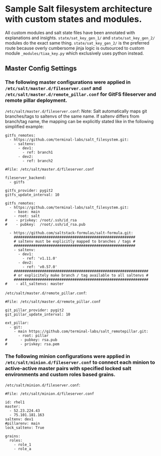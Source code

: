 # Sample Salt filesystem architecture with custom states and modules. 
All custom modules and salt state files have been annotated with explanations and insights. `state/sat_key_gen_1/` and `state/sat_key_gen_2/` modules do the exact same thing. `state/sat_key_gen_2/` is the preferred route because overly cumbersome jinja logic is outsourced to custom module `_modules/tiaa_key.py` which exclusively uses python instead.

## Master Config Settings
### The following master configurations were applied in `/etc/salt/master.d/fileserver.conf`  and `/etc/salt/master.d/remote_pillar.conf` for GitFS fileserver and remote pillar deployment.

`/etc/salt/master.d/fileserver.conf`:
Note: Salt automatically maps git branches/tags to saltenvs of the same name. If saltenv differs from branch/tag name, the mapping can be explicitly stated like in the following simplified example:
```
gitfs_remotes:
  - https://github.com/terminal-labs/salt_filesystem.git:
    - saltenv:
      - dev1:
        - ref: branch1
      - dev2:
        - ref: branch2
```
```
#File: /etc/salt/master.d/fileserver.conf

fileserver_backend:
  - gitfs

gitfs_provider: pygit2
gitfs_update_interval: 10

gitfs_remotes:
  - https://github.com/terminal-labs/salt_filesystem.git:
    - base: main
    - root: salt
#    - privkey: /root/.ssh/id_rsa
#    - pubkey:  /root/.ssh/id_rsa.pub

  - https://github.com/saltstack-formulas/salt-formula.git:
    ########################################################
    # saltenv must be explicitly mapped to branches / tags #
    ########################################################
    - saltenv:
      - dev1:
        - ref: 'v1.11.0'
      - dev2:
        - ref: 'v0.57.0'
    ##############################################################
    # or explicitely make branch / tag available to all saltenvs #
    ##############################################################
#    - all_saltenvs: master
```
`/etc/salt/master.d/remote_pillar.conf`:
```
#File: /etc/salt/master.d/remote_pillar.conf

git_pillar_provider: pygit2
git_pillar_update_interval: 10

ext_pillar:
  - git:
    - main https://github.com/terminal-labs/salt_remotepillar.git:
      - root: pillar
#      - pubkey: rsa.pub
#      - privkey: rsa.pem
```

### The following minion configurations were applied in `/etc/salt/minion.d/fileserver.conf` to connect each minion to active-active master pairs with specified locked salt environments and custom roles based grains.
`/etc/salt/minion.d/fileserver.conf`:
```
#File: /etc/salt/minion.d/fileserver.conf

id: rhel1
master:
  - 52.23.224.43
  - 75.101.181.163
saltenv: dev1
#pillarenv: main
lock_saltenv: True

grains:
  roles:
    - role_1
    - role_a
```
